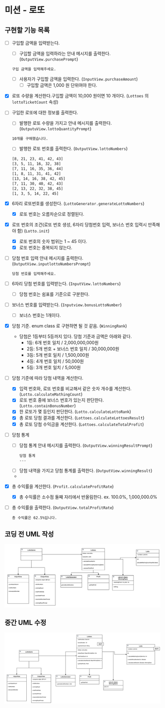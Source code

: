 # 미션 - 로또

## 구현할 기능 목록

- [ ] 구입할 금액을 입력받는다.
    - [ ] 구입할 금액을 입력하라는 안내 메시지를 출력한다. (`OutputView.purchasePrompt`)
  ```
  구입 금액을 입력해주세요.
  ```
    - [ ] 사용자가 구입할 금액을 입력한다. (`InputView.purchaseAmount`)
        - [ ] 구입할 금액은 1,000 원 단위여야 한다.

- [x] 로또 수량을 계산한다.구입할 금액이 10,000 원이면 10 개이다. (`Lottoes` 의 `lottoTicketCount` 속성)

- [ ] 구입한 로또에 대한 정보를 출력한다.
    - [ ] 발행한 로또 수량을 가지고 안내 메시지를 출력한다. (`OutputuView.lottoQuantityPrompt`)
  ```
  10개를 구매했습니다.
  ```
    - [ ] 발행한 로또 번호를 출력한다. (`OutputView.lottoNumbers`)
  ```
  [8, 21, 23, 41, 42, 43]
  [3, 5, 11, 16, 32, 38]
  [7, 11, 16, 35, 36, 44]
  [1, 8, 11, 31, 41, 42]
  [13, 14, 16, 38, 42, 45]
  [7, 11, 30, 40, 42, 43]
  [2, 13, 22, 32, 38, 45]
  [1, 3, 5, 14, 22, 45]
  ```

- [x] 6자리 로또번호를 생성한다. (`LottoGenerator.generateLottoNumbers`)
    - [x] 로또 번호는 오름차순으로 정렬된다.

- [x] 로또 번호의 조건(로또 번호 생성, 6자리 당첨번호 입력, 보너스 번호 입력시 만족해야 함) (`Lotto.init`)
    - [x] 로또 번호의 숫자 범위는 1 ~ 45 이다.
    - [x] 로또 번호는 중복되지 않는다.

- [ ] 당첨 번호 입력 안내 메시지를 출력한다. (`OutputView.inputlottoNumbersPrompt`)
  ```
  당첨 번호를 입력해주세요.
  ```

- [ ] 6자리 당첨 번호를 입력받는다. (`InputView.lottoNumbers`)
    - [ ] 당첨 번호는 쉼표를 기준으로 구분한다.

- [ ] 보너스 번호를 입력받는다. (`Inputview.bonusLottoNumber`)
    - [ ] 보너스 번호는 1개이다.

- [x] 당첨 기준. enum class 로 구현하면 될 것 같음.  (`WinningRank`)
    - 당첨은 1등부터 5등까지 있다. 당첨 기준과 금액은 아래와 같다.
        - 1등: 6개 번호 일치 / 2,000,000,000원
        - 2등: 5개 번호 + 보너스 번호 일치 / 30,000,000원
        - 3등: 5개 번호 일치 / 1,500,000원
        - 4등: 4개 번호 일치 / 50,000원
        - 5등: 3개 번호 일치 / 5,000원

- [ ] 당첨 기준에 따라 당첨 내역을 계산한다.
    - [x] 입력 번호와, 로또 번호를 비교해서 같은 숫자 개수를 계산한다. (`Lotto.calculateMathingCount`)
    - [x] 로또 번호 중에 보너스 번호가 있는지 판단한다. (`Lotto.containBonusNumber`)
    - [x] 한 로또가 몇 등인지 판단한다. (`Lotto.calculateLottoRank`)
    - [x] 총 로또 당첨 결과를 계산한다. (`Lottoes.calculateLottoesResult`)
    - [x] 총 로또 당첨 수익금을 계산한다. (`Lottoes.calculateTotalProfit`)

- [ ] 당첨 통계
    - [ ] 당첨 통계 안내 메시지를 출력한다. (`OutputView.winningResultPrompt`)
      ```
      당첨 통계
      ---
      ```
    - [ ] 당첨 내역을 가지고 당첨 통계를 출력한다. (`OutputView.winningResult`)
    -
- [x] 총 수익률을 계산한다. (`Profit.calculateProfitRate`)
    - [x] 총 수익률은 소수점 둘째 자리에서 반올림한다. ex. 100.0%, 1,000,000.0%

- [ ] 총 수익률을 출력한다. (`OutputView.totalProfitRate`)
  ```
  총 수익률은 62.5%입니다.
  ```

## 코딩 전 UML 작성

![lotto_game_uml_ver1.png](lotto_game_uml_ver1.png)

## 중간 UML 수정

![img.png](lotto_game_uml_ver2.png)